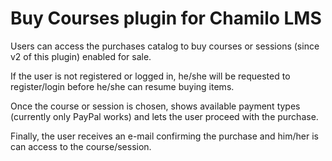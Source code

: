 Buy Courses plugin for Chamilo LMS
=======================================
Users can access the purchases catalog to buy courses or sessions (since v2 of this plugin)
enabled for sale.

If the user is not registered or logged in, he/she will be requested to register/login
before he/she can resume buying items.

Once the course or session is chosen, shows available payment types (currently only PayPal works)
and lets the user proceed with the purchase.

Finally, the user receives an e-mail confirming the purchase and him/her is can access to the
course/session.
